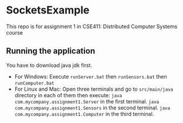 # SocketsExample
This repo is for assignment 1 in CSE411: Distributed Computer Systems course


## Running the application
You have to download java jdk first.
- For Windows:
Execute `runServer.bat` then `runSensors.bat` then `runComputer.bat`
- For Linux and Mac:
Open three terminals and go to `src/main/java` directory in each of them then execute:
`java com.mycompany.assignment1.Server` in the first terminal.
`java com.mycompany.assignment1.Sensors` in the second terminal.
`java com.mycompany.assignment1.Computer` in the third terminal.
